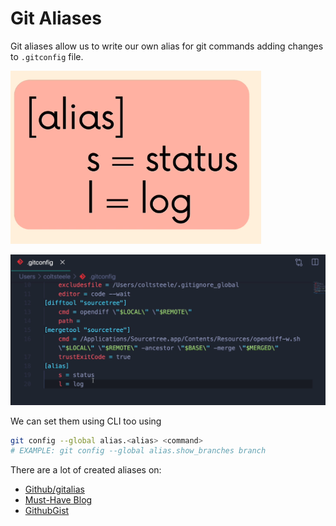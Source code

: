 # Git Aliases

Git aliases allow us to write our own alias for git commands adding changes to `.gitconfig` file.

![alt-text](./screenshots/image_16_01.png)

![alt-text](./screenshots/image_16_02.png)

We can set them using CLI too using

```bash
git config --global alias.<alias> <command>
# EXAMPLE: git config --global alias.show_branches branch
```

There are a lot of created aliases on:

* [Github/gitalias](https://github.com/GitAlias/gitalias)
* [Must-Have Blog](https://www.durdn.com/blog/2012/11/22/must-have-git-aliases-advanced-examples/)
* [GithubGist](https://gist.github.com/mwhite/6887990)
